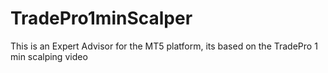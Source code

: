# TradePro1minScalper
This is an Expert Advisor for the MT5 platform, its based on the TradePro 1 min scalping video
